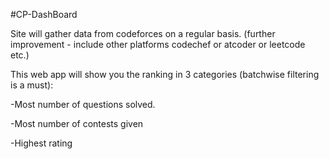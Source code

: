 #CP-DashBoard

Site will gather data from codeforces on a regular basis. (further improvement - include other platforms codechef or atcoder or leetcode etc.)

This web app will show you the ranking in 3 categories (batchwise filtering is a must):

-Most number of questions solved.

-Most number of contests given

-Highest rating
